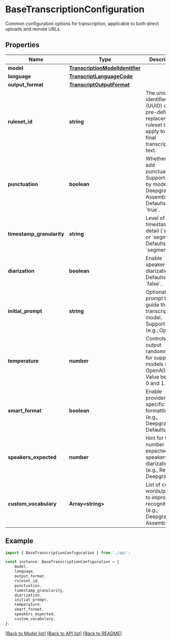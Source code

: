 # BaseTranscriptionConfiguration

Common configuration options for transcription, applicable to both direct uploads and remote URLs.

## Properties

Name | Type | Description | Notes
------------ | ------------- | ------------- | -------------
**model** | [**TranscriptionModelIdentifier**](TranscriptionModelIdentifier.md) |  | [default to undefined]
**language** | [**TranscriptLanguageCode**](TranscriptLanguageCode.md) |  | [optional] [default to undefined]
**output_format** | [**TranscriptOutputFormat**](TranscriptOutputFormat.md) |  | [optional] [default to undefined]
**ruleset_id** | **string** | The unique identifier (UUID) of a pre-defined replacement ruleset to apply to the final transcription text. | [optional] [default to undefined]
**punctuation** | **boolean** | Whether to add punctuation. Support varies by model (e.g., Deepgram, AssemblyAI). Defaults to &#x60;true&#x60;. | [optional] [default to true]
**timestamp_granularity** | **string** | Level of timestamp detail (&#x60;word&#x60; or &#x60;segment&#x60;). Defaults to &#x60;segment&#x60;. | [optional] [default to TimestampGranularityEnum_Segment]
**diarization** | **boolean** | Enable speaker diarization. Defaults to &#x60;false&#x60;. | [optional] [default to false]
**initial_prompt** | **string** | Optional text prompt to guide the transcription model. Support varies (e.g., OpenAI). | [optional] [default to undefined]
**temperature** | **number** | Controls output randomness for supported models (e.g., OpenAI). Value between 0 and 1. | [optional] [default to undefined]
**smart_format** | **boolean** | Enable provider-specific smart formatting (e.g., Deepgram). Defaults vary. | [optional] [default to undefined]
**speakers_expected** | **number** | Hint for the number of expected speakers for diarization (e.g., RevAI, Deepgram). | [optional] [default to undefined]
**custom_vocabulary** | **Array&lt;string&gt;** | List of custom words/phrases to improve recognition (e.g., Deepgram, AssemblyAI). | [optional] [default to undefined]

## Example

```typescript
import { BaseTranscriptionConfiguration } from './api';

const instance: BaseTranscriptionConfiguration = {
    model,
    language,
    output_format,
    ruleset_id,
    punctuation,
    timestamp_granularity,
    diarization,
    initial_prompt,
    temperature,
    smart_format,
    speakers_expected,
    custom_vocabulary,
};
```

[[Back to Model list]](../README.md#documentation-for-models) [[Back to API list]](../README.md#documentation-for-api-endpoints) [[Back to README]](../README.md)
